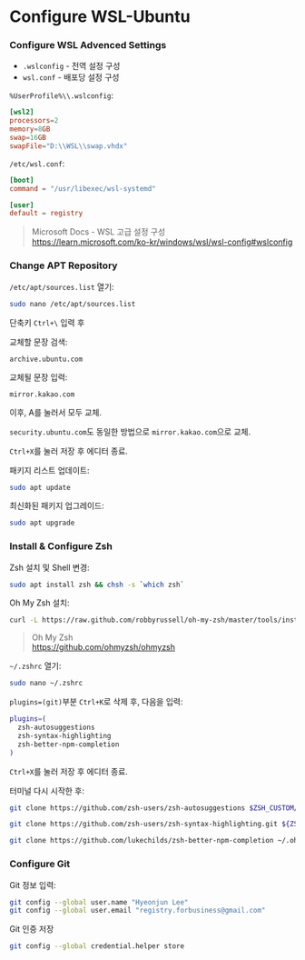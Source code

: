 # Configure WSL-Ubuntu

### Configure WSL Advenced Settings

- `.wslconfig` - 전역 설정 구성
- `wsl.conf` - 배포당 설정 구성

`%UserProfile%\\.wslconfig`:

```conf
[wsl2]
processors=2
memory=8GB
swap=16GB
swapFile="D:\\WSL\\swap.vhdx"
```

`/etc/wsl.conf`:

```conf
[boot]
command = "/usr/libexec/wsl-systemd"

[user]
default = registry
```

> Microsoft Docs - WSL 고급 설정 구성 <br/> https://learn.microsoft.com/ko-kr/windows/wsl/wsl-config#wslconfig

### Change APT Repository

`/etc/apt/sources.list` 열기:

```bash
sudo nano /etc/apt/sources.list
```

단축키 `Ctrl+\` 입력 후

교체할 문장 검색:

```
archive.ubuntu.com
```

교체될 문장 입력:

```
mirror.kakao.com
```

이후, A를 눌러서 모두 교체.

`security.ubuntu.com`도 동일한 방법으로 `mirror.kakao.com`으로 교체.

`Ctrl+X`를 눌러 저장 후 에디터 종료.

패키지 리스트 업데이트:

```bash
sudo apt update
```

최신화된 패키지 업그레이드:

```bash
sudo apt upgrade
```

### Install & Configure Zsh

Zsh 설치 및 Shell 변경:

```bash
sudo apt install zsh && chsh -s `which zsh`
```

Oh My Zsh 설치:

```bash
curl -L https://raw.github.com/robbyrussell/oh-my-zsh/master/tools/install.sh | sh
```

> Oh My Zsh <br/> https://github.com/ohmyzsh/ohmyzsh

`~/.zshrc` 열기:

```bash
sudo nano ~/.zshrc
```

`plugins=(git)`부분 `Ctrl+K`로 삭제 후, 다음을 입력:

```zsh
plugins=(
  zsh-autosuggestions
  zsh-syntax-highlighting
  zsh-better-npm-completion
)
```

`Ctrl+X`를 눌러 저장 후 에디터 종료.

터미널 다시 시작한 후:

```zsh
git clone https://github.com/zsh-users/zsh-autosuggestions $ZSH_CUSTOM/plugins/zsh-autosuggestions --depth=1

git clone https://github.com/zsh-users/zsh-syntax-highlighting.git ${ZSH_CUSTOM:-~/.oh-my-zsh/custom}/plugins/zsh-syntax-highlighting --depth=1

git clone https://github.com/lukechilds/zsh-better-npm-completion ~/.oh-my-zsh/custom/plugins/zsh-better-npm-completion --depth=1
```

### Configure Git

Git 정보 입력:

```zsh
git config --global user.name "Hyeonjun Lee"
git config --global user.email "registry.forbusiness@gmail.com"
```

Git 인증 저장

```zsh
git config --global credential.helper store
```
